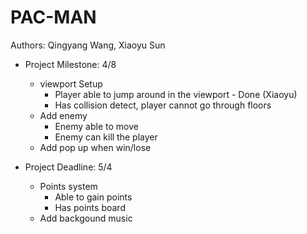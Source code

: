# PAC-MAN

Authors: Qingyang Wang, Xiaoyu Sun

* Project Milestone: 4/8
  * viewport Setup
    * Player able to jump around in the viewport - Done (Xiaoyu)
    * Has collision detect, player cannot go through floors
  * Add enemy
    * Enemy able to move
    * Enemy can kill the player
  * Add pop up when win/lose

* Project Deadline: 5/4
  * Points system
    * Able to gain points
    * Has points board
  * Add backgound music

